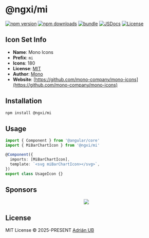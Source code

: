 # @ngxi/mi

[![npm version][npm-version-src]][npm-version-href]
[![npm downloads][npm-downloads-src]][npm-downloads-href]
[![bundle][bundle-src]][bundle-href]
[![JSDocs][jsdocs-src]][jsdocs-href]
[![License][license-src]][license-href]

## Icon Set Info

- **Name**: Mono Icons
- **Prefix**: `mi`
- **Icons**: 180
- **License**: [MIT](https://github.com/mono-company/mono-icons/blob/master/LICENSE.md)
- **Author**: [Mono](https://github.com/mono-company/mono-icons)
- **Website**: [https://github.com/mono-company/mono-icons](https://github.com/mono-company/mono-icons)

## Installation

```sh
npm install @ngxi/mi
```

## Usage

```ts
import { Component } from '@angular/core'
import { MiBarChartIcon } from '@ngxi/mi'

@Component({
  imports: [MiBarChartIcon],
  template: `<svg miBarChartIcon></svg>`,
})
export class UsageIcon {}
```

## Sponsors

<p align="center">
  <a href="https://cdn.jsdelivr.net/gh/adrian-ub/static/sponsors.svg">
    <img src='https://cdn.jsdelivr.net/gh/adrian-ub/static/sponsors.svg'/>
  </a>
</p>

## License

MIT License © 2025-PRESENT [Adrián UB](https://github.com/adrian-ub)

<!-- Badges -->

[npm-version-src]: https://img.shields.io/npm/v/@ngxi/mi?style=flat&colorA=080f12&colorB=1fa669
[npm-version-href]: https://npmjs.com/package/@ngxi/mi
[npm-downloads-src]: https://img.shields.io/npm/dm/@ngxi/mi?style=flat&colorA=080f12&colorB=1fa669
[npm-downloads-href]: https://npmjs.com/package/@ngxi/mi
[bundle-src]: https://img.shields.io/bundlephobia/minzip/@ngxi/mi?style=flat&colorA=080f12&colorB=1fa669&label=minzip
[bundle-href]: https://bundlephobia.com/result?p=@ngxi/mi
[license-src]: https://img.shields.io/npm/l/@ngxi/mi?style=flat&colorA=080f12&colorB=1fa669
[license-href]: https://github.com/adrian-ub/ngxi/blob/main/LICENSE
[jsdocs-src]: https://img.shields.io/badge/jsdocs-reference-080f12?style=flat&colorA=080f12&colorB=1fa669
[jsdocs-href]: https://www.jsdocs.io/package/@ngxi/mi
